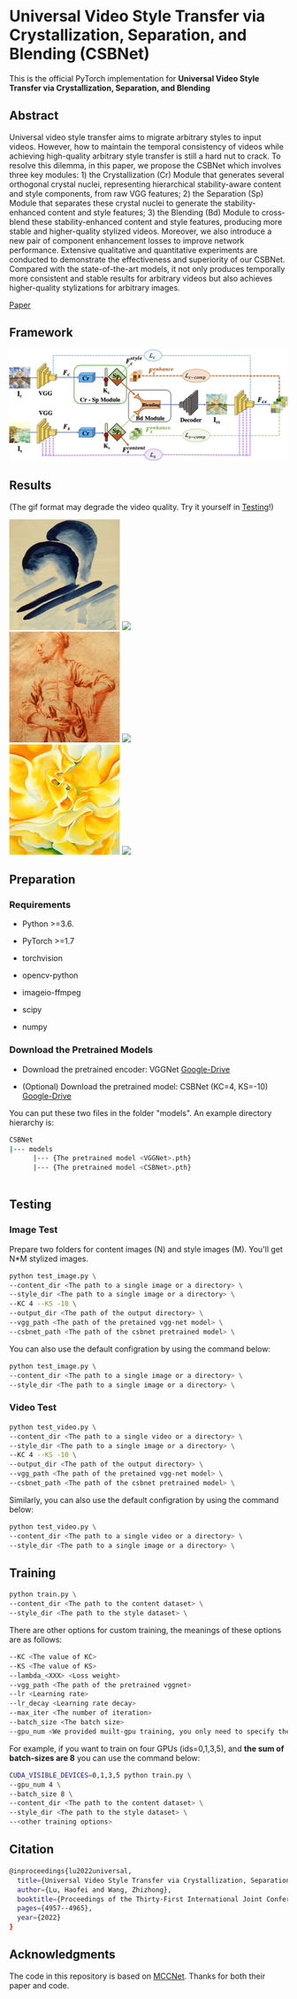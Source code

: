 # Universal Video Style Transfer via Crystallization, Separation, and Blending (CSBNet)
This is the official PyTorch implementation for **Universal Video Style Transfer via Crystallization, Separation, and Blending**

## Abstract
Universal video style transfer aims to migrate arbitrary styles to input videos. However, how to maintain the temporal consistency of videos while achieving high-quality arbitrary style transfer is still a hard nut to crack. To resolve this dilemma, in this paper, we propose the CSBNet which involves three key modules: 1) the Crystallization (Cr) Module that generates several orthogonal crystal nuclei, representing hierarchical stability-aware content and style components, from raw VGG features; 2) the Separation (Sp) Module that separates these crystal nuclei to generate the stability-enhanced content and style features; 3) the Blending (Bd) Module to cross-blend these stability-enhanced content and style features, producing more stable and higher-quality stylized videos. Moreover, we also introduce a new pair of component enhancement losses to improve network performance. Extensive qualitative and quantitative experiments are conducted to demonstrate the effectiveness and superiority of our CSBNet. Compared with the state-of-the-art models, it not only produces temporally more consistent and stable results for arbitrary videos but also achieves higher-quality stylizations for arbitrary images.

[Paper](https://web.archive.org/web/20220720142321id_/https://www.ijcai.org/proceedings/2022/0687.pdf)

## Framework
![image](./Images/main_structure.png)

## Results
(The gif format may degrade the video quality. Try it yourself in <a href="#testing">Testing</a>!)
<div>
      <span><img src="./Images/brushstrokers.jpg" height="200px" width="200px"></span>
      <span><img src="./Images/1.gif" height="200px"></span>
</div>
<div>
      <span><img src="./Images/woman_in_peasant_dress.jpg" height="200px" width="200px"></span>
      <span><img src="./Images/2.gif" height="200px"></span>
</div>
<div>
      <span><img src="./Images/other_14.jpg" height="200px" width="200px"></span>
      <span><img src="./Images/3.gif" height="200px"></span>
</div>


## Preparation 
### Requirements
* Python >=3.6.

* PyTorch >=1.7

* torchvision

* opencv-python

* imageio-ffmpeg

* scipy

* numpy

### Download the Pretrained Models
* Download the pretrained encoder: VGGNet [Google-Drive](https://drive.google.com/file/d/1tFbow4NL6KuO4-DGLK3dhu3uowpAces-/view?usp=sharing)

* (Optional) Download the pretrained model: CSBNet (KC=4, KS=-10) [Google-Drive](https://drive.google.com/file/d/1xQLiBL2MMffFun7x9a2aaHJ0cj4hJgb0/view?usp=sharing)

You can put these two files in the folder "models". An example directory hierarchy is:
```sh
CSBNet
|--- models
      |--- {The pretrained model <VGGNet>.pth}
      |--- {The pretrained model <CSBNet>.pth}
      
 ```
<span id="testing"></div>
## Testing
### Image Test
Prepare two folders for content images (N) and style images (M). You'll get N*M stylized images.
```sh
python test_image.py \
--content_dir <The path to a single image or a directory> \
--style_dir <The path to a single image or a directory> \
--KC 4 --KS -10 \
--output_dir <The path of the output directory> \
--vgg_path <The path of the pretained vgg-net model> \
--csbnet_path <The path of the csbnet pretrained model> \
```
You can also use the default configration by using the command below:
```sh
python test_image.py \
--content_dir <The path to a single image or a directory> \
--style_dir <The path to a single image or a directory> \
```

### Video Test
```sh
python test_video.py \
--content_dir <The path to a single video or a directory> \
--style_dir <The path to a single image or a directory> \
--KC 4 --KS -10 \
--output_dir <The path of the output directory> \
--vgg_path <The path of the pretained vgg-net model> \
--csbnet_path <The path of the csbnet pretrained model> \
```
Similarly, you can also use the default configration by using the command below:
```sh
python test_video.py \
--content_dir <The path to a single video or a directory> \
--style_dir <The path to a single image or a directory> \
```

## Training
```sh
python train.py \
--content_dir <The path to the content dataset> \
--style_dir <The path to the style dataset> \
```
There are other options for custom training, the meanings of these options are as follows:
```sh
--KC <The value of KC>
--KS <The value of KS>
--lambda_<XXX> <Loss weight>
--vgg_path <The path of the pretrained vggnet>
--lr <Learning rate>
--lr_decay <Learning rate decay>
--max_iter <The number of iteration>
--batch_size <The batch size>
--gpu_num <We provided muilt-gpu training, you only need to specify the number of gpu numbers used for training>
```
For example, if you want to train on four GPUs (ids=0,1,3,5), and **the sum of batch-sizes are 8** you can use the command below: 
```sh
CUDA_VISIBLE_DEVICES=0,1,3,5 python train.py \
--gpu_num 4 \
--batch_size 8 \
--content_dir <The path to the content dataset> \
--style_dir <The path to the style dataset> \
--<other training options>
```

## Citation
```sh
@inproceedings{lu2022universal,
  title={Universal Video Style Transfer via Crystallization, Separation, and Blending},
  author={Lu, Haofei and Wang, Zhizhong},
  booktitle={Proceedings of the Thirty-First International Joint Conference on Artificial Intelligence (IJCAI)},
  pages={4957--4965},
  year={2022}
}
```

## Acknowledgments
The code in this repository is based on [MCCNet](https://github.com/diyiiyiii/MCCNet). Thanks for both their paper and code.
